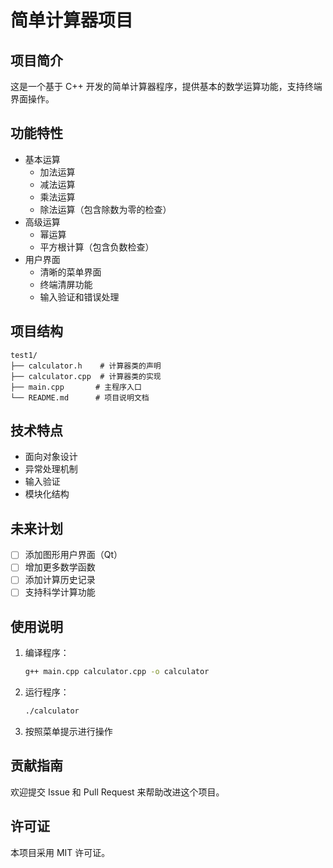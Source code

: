 # 简单计算器项目

## 项目简介
这是一个基于 C++ 开发的简单计算器程序，提供基本的数学运算功能，支持终端界面操作。

## 功能特性
- 基本运算
  - 加法运算
  - 减法运算
  - 乘法运算
  - 除法运算（包含除数为零的检查）
- 高级运算
  - 幂运算
  - 平方根计算（包含负数检查）
- 用户界面
  - 清晰的菜单界面
  - 终端清屏功能
  - 输入验证和错误处理

## 项目结构
```
test1/
├── calculator.h    # 计算器类的声明
├── calculator.cpp  # 计算器类的实现
├── main.cpp       # 主程序入口
└── README.md      # 项目说明文档
```

## 技术特点
- 面向对象设计
- 异常处理机制
- 输入验证
- 模块化结构

## 未来计划
- [ ] 添加图形用户界面（Qt）
- [ ] 增加更多数学函数
- [ ] 添加计算历史记录
- [ ] 支持科学计算功能

## 使用说明
1. 编译程序：
   ```bash
   g++ main.cpp calculator.cpp -o calculator
   ```
2. 运行程序：
   ```bash
   ./calculator
   ```
3. 按照菜单提示进行操作

## 贡献指南
欢迎提交 Issue 和 Pull Request 来帮助改进这个项目。

## 许可证
本项目采用 MIT 许可证。 